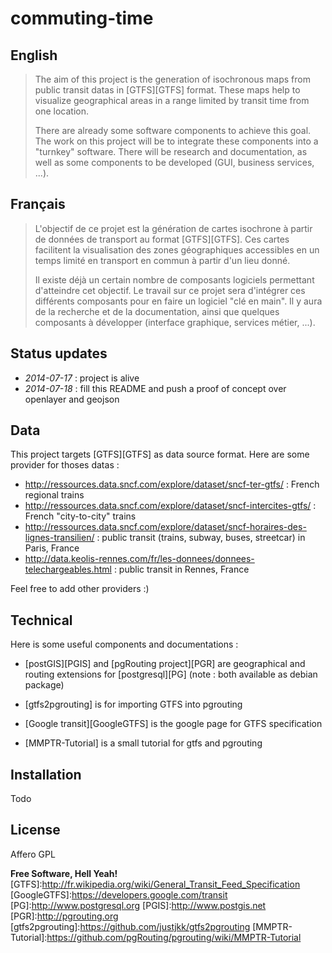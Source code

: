 commuting-time
==============
English
-------

> The aim of this project is the generation of isochronous maps from public transit datas in [GTFS][GTFS] format.
> These maps help to visualize geographical areas in a range limited by transit time from one location.
> 
> There are already some software components to achieve this goal.
> The work on this project will be to integrate these components into a "turnkey" software.
> There will be research and documentation, as well as some components to be developed (GUI, business services, ...).

Français
--------
> L'objectif de ce projet est la génération de cartes isochrone à partir de données de transport au format [GTFS][GTFS].
> Ces cartes facilitent la visualisation des zones géographiques accessibles en un temps limité en transport en commun à partir d'un lieu donné.
> 
> Il existe déjà un certain nombre de composants logiciels permettant d'atteindre cet objectif.
> Le travail sur ce projet sera d'intégrer ces différents composants pour en faire un logiciel "clé en main".
> Il y aura de la recherche et de la documentation, ainsi que quelques composants à développer (interface graphique, services métier, ...).

Status updates
--------------
- *2014-07-17* : project is alive
- *2014-07-18* : fill this README and push a proof of concept over openlayer and geojson

Data
----
This project targets [GTFS][GTFS] as data source format.
Here are some provider for thoses datas :

* http://ressources.data.sncf.com/explore/dataset/sncf-ter-gtfs/ : French regional trains
* http://ressources.data.sncf.com/explore/dataset/sncf-intercites-gtfs/ : French "city-to-city" trains
* http://ressources.data.sncf.com/explore/dataset/sncf-horaires-des-lignes-transilien/ : public transit (trains, subway, buses, streetcar) in Paris, France
* http://data.keolis-rennes.com/fr/les-donnees/donnees-telechargeables.html : public transit in Rennes, France

Feel free to add other providers :)


Technical
---------

Here is some useful components and documentations :

- [postGIS][PGIS] and [pgRouting project][PGR] are geographical and routing extensions for [postgresql][PG] (note : both available as debian package)
- [gtfs2pgrouting] is for importing GTFS into pgrouting


- [Google transit][GoogleGTFS] is the google page for GTFS specification
- [MMPTR-Tutorial] is a small tutorial for gtfs and pgrouting


Installation
------------
Todo

License
-------
Affero GPL


**Free Software, Hell Yeah!**
[GTFS]:http://fr.wikipedia.org/wiki/General_Transit_Feed_Specification
[GoogleGTFS]:https://developers.google.com/transit
[PG]:http://www.postgresql.org
[PGIS]:http://www.postgis.net
[PGR]:http://pgrouting.org
[gtfs2pgrouting]:https://github.com/justjkk/gtfs2pgrouting
[MMPTR-Tutorial]:https://github.com/pgRouting/pgrouting/wiki/MMPTR-Tutorial

